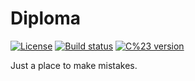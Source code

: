 # Diploma
[![License](https://img.shields.io/badge/license-MIT-blue.svg?style=flat-square)](LICENSE.md)
[![Build status](https://img.shields.io/appveyor/ci/nestquik/diploma.svg?style=flat-square)](https://ci.appveyor.com/project/nestquik/diploma/branch/moving_to_web)
[![C%23 version](https://img.shields.io/badge/C%23-7.0-orange.svg?style=flat-square)](https://docs.microsoft.com/en-us/dotnet/csharp/whats-new/csharp-7)

Just a place to make mistakes.
